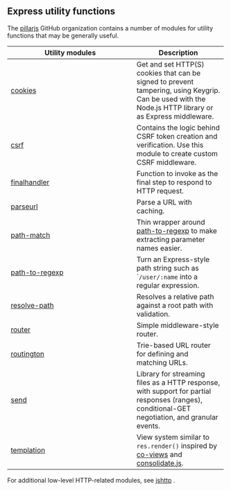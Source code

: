 ## Express utility functions

The [pillarjs](https://github.com/pillarjs) GitHub organization contains a number of modules for utility functions that may be generally useful.

<table style="width:99%;"><colgroup><col style="width: 57%" /><col style="width: 41%" /></colgroup><thead><tr class="header"><th>Utility modules</th><th>Description</th></tr></thead><tbody><tr class="odd"><td><a href="https://www.npmjs.com/package/cookies">cookies</a></td><td>Get and set HTTP(S) cookies that can be signed to prevent tampering, using Keygrip. Can be used with the Node.js HTTP library or as Express middleware.</td></tr><tr class="even"><td><a href="https://www.npmjs.com/package/csrf">csrf</a></td><td>Contains the logic behind CSRF token creation and verification. Use this module to create custom CSRF middleware.</td></tr><tr class="odd"><td><a href="https://www.npmjs.com/package/finalhandler">finalhandler</a></td><td>Function to invoke as the final step to respond to HTTP request.</td></tr><tr class="even"><td><a href="https://www.npmjs.com/package/parseurl">parseurl</a></td><td>Parse a URL with caching.</td></tr><tr class="odd"><td><a href="https://www.npmjs.com/package/path-match">path-match</a></td><td>Thin wrapper around <a href="https://github.com/component/path-to-regexp">path-to-regexp</a> to make extracting parameter names easier.</td></tr><tr class="even"><td><a href="https://www.npmjs.com/package/path-to-regexp">path-to-regexp</a></td><td>Turn an Express-style path string such as `<code>/user/:name</code> into a regular expression.</td></tr><tr class="odd"><td><a href="https://www.npmjs.com/package/resolve-path">resolve-path</a></td><td>Resolves a relative path against a root path with validation.</td></tr><tr class="even"><td><a href="https://www.npmjs.com/package/router">router</a></td><td>Simple middleware-style router.</td></tr><tr class="odd"><td><a href="https://www.npmjs.com/package/routington">routington</a></td><td>Trie-based URL router for defining and matching URLs.</td></tr><tr class="even"><td><a href="https://www.npmjs.com/package/send">send</a></td><td>Library for streaming files as a HTTP response, with support for partial responses (ranges), conditional-GET negotiation, and granular events.</td></tr><tr class="odd"><td><a href="https://www.npmjs.com/package/templation">templation</a></td><td>View system similar to <code>res.render()</code> inspired by <a href="https://github.com/visionmedia/co-views">co-views</a> and <a href="https://github.com/visionmedia/consolidate.js/">consolidate.js</a>.</td></tr></tbody></table>

For additional low-level HTTP-related modules, see [jshttp](http://jshttp.github.io/) .
